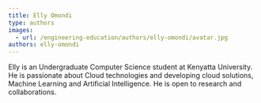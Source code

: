 ```yaml
---
title: Elly Omondi
type: authors
images:
  - url: /engineering-education/authors/elly-omondi/avatar.jpg
authors: elly-omondi
---
```

Elly is an Undergraduate Computer Science student at Kenyatta University. He is passionate about Cloud technologies and developing cloud solutions, Machine Learning and Artificial Intelligence. He is open to research and collaborations.
